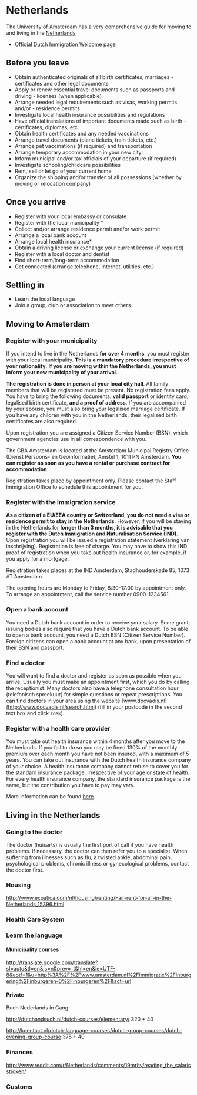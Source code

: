 # Netherlands #

The University of Amsterdam has a very comprehensive guide for moving to and living in the [Netherlands](http://www.uva.nl/en/about-the-uva/working-at-the-uva/practical-information)

- [Official Dutch Immigration Welcome page](http://www.newtoholland.nl/NewToHolland/app/en/home?init=true )

## Before you leave ##

- Obtain authenticated originals of all birth certificates, marriages - certificates and other legal documents
- Apply or renew essential travel documents such as passports and driving - licenses (when applicable)
- Arrange needed legal requirements such as visas, working permits and/or - residence permits
- Investigate local health insurance possibilities and regulations
- Have official translations of important documents made such as birth - certificates, diplomas, etc.
- Obtain health certificates and any needed vaccinations
- Arrange travel documents (plane tickets, train tickets, etc.)
- Arrange pet vaccinations (if required) and transportation
- Arrange temporary accommodation in your new city
- Inform municipal and/or tax officials of your departure (if required)
- Investigate schooling/childcare possibilities
- Rent, sell or let go of your current home
- Organize the shipping and/or transfer of all possessions (whether by moving or relocation company)

## Once you arrive ##

- Register with your local embassy or consulate
- Register with the local municipality *
- Collect and/or arrange residence permit and/or work permit
- Arrange a local bank account
- Arrange local health insurance*
- Obtain a driving license or exchange your current license (if required)
- Register with a local doctor and dentist
- Find short-term/long-term accommodation
- Get connected (arrange telephone, internet, utilities, etc.)

## Settling in ##

- Learn the local language
- Join a group, club or association to meet others

## Moving to Amsterdam #

### Register with your municipality ###

If you intend to live in the Netherlands **for over 4 months**, you must register with your local municipality. **This is a mandatory procedure irrespective of your nationality**. **If you are moving within the Netherlands, you must inform your new municipality of your arrival**.

**The registration is done in person at your local city hall**. All family members that will be registered must be present. No registration fees apply. You have to bring the following documents: **valid passport** or identity card, legalised birth certificate, **and a proof of address**. If you are accompanied by your spouse, you must also bring your legalised marriage certificate. If you have any children with you in the Netherlands, their legalised birth certificates are also required.

Upon registration you are assigned a Citizen Service Number (BSN), which government agencies use in all correspondence with you.

The GBA Amsterdam is located at the Amsterdam Municipal Registry Office (Dienst Persoons- en Geoinformatie), Amstel 1, 1011 PN Amsterdam. **You can register as soon as you have a rental or purchase contract for accommodation**.

Registration takes place by appointment only. Please contact the Staff Immigration Office to schedule this appointment for you.

### Register with the immigration service ###

**As a citizen of a EU/EEA country or Switzerland, you do not need a visa or residence permit to stay in the Netherlands**. However, if you will be staying in the Netherlands for **longer than 3 months, it is advisable that you register with the Dutch Immigration and Naturalisation Service (IND)**. Upon registration you will be issued a registration statement (verklaring van inschrijving). Registration is free of charge.
You may have to show this IND proof of registration when you take out health insurance or, for example, if you apply for a mortgage.

Registration takes places at the IND Amsterdam, Stadhouderskade 85, 1073 AT Amsterdam.

The opening hours are Monday to Friday, 8:30-17:00 by appointment only. To arrange an appointment, call the service number 0900-1234561.

### Open a bank account ###

You need a Dutch bank account in order to receive your salary. Some grant-issuing bodies also require that you have a Dutch bank account. To be able to open a bank account, you need a Dutch BSN (Citizen Service Number).
Foreign citizens can open a bank account at any bank, upon presentation of their BSN and passport.

### Find a doctor ###

You will want to find a doctor and register as soon as possible when you arrive. Usually you must make an appointment first, which you do by calling the receptionist. Many doctors also have a telephone consultation hour (telefonisch spreekuur) for simple questions or repeat prescriptions. You can find doctors in your area using the website [www.docvadis.nl](http://www.docvadis.nl/search.html) (fill in your postcode in the second text box and click `zoek`).

### Register with a health care provider ###

You must take out health insurance within 4 months after you move to the Netherlands. If you fail to do so you may be fined 130% of the monthly premium over each month you have not been insured, with a maximum of 5 years. You can take out insurance with the Dutch health insurance company of your choice. A health insurance company cannot refuse to cover you for the standard insurance package, irrespective of your age or state of health. For every health insurance company, the standard insurance package is the same, but the contribution you have to pay may vary.

More information can be found [here](http://www.government.nl/issues/health-issues/health-insurance).

## Living in the Netherlands ##

### Going to the doctor ###

The doctor (huisarts) is usually the first port of call if you have health problems. If necessary, the doctor can then refer you to a specialist. When suffering from illnesses such as flu, a twisted ankle, abdominal pain, psychological problems, chronic illness or gynecological problems, contact the doctor first.

### Housing ###

http://www.expatica.com/nl/housing/renting/Fair-rent-for-all-in-the-Netherlands_15396.html

### Health Care System ###

### Learn the language ###

#### Municipality courses ####

http://translate.google.com/translate?sl=auto&tl=en&js=n&prev=_t&hl=en&ie=UTF-8&eotf=1&u=http%3A%2F%2Fwww.amsterdam.nl%2Fimmigratie%2Finburgering%2Finburgeren-0%2Finburgeren%2F&act=url

#### Private ####

Buch Nederlands in Gang

http://dutchandsuch.nl/dutch-courses/elementary/  320 + 40


http://koentact.nl/dutch-language-courses/dutch-group-courses/dutch-evening-group-course 375 + 40

### Finances ###

http://www.reddit.com/r/Netherlands/comments/19mrhy/reading_the_salarisstroken/


### Customs ###
